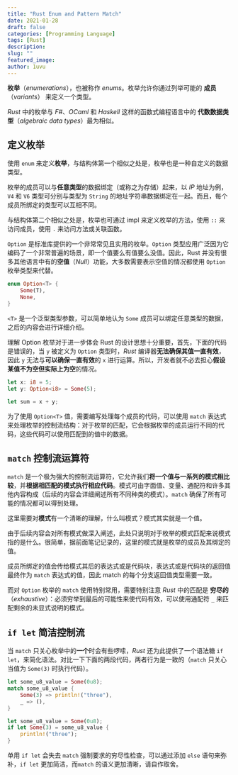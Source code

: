 ```yaml
---
title: "Rust Enum and Pattern Match"
date: 2021-01-28
draft: false
categories: [Programming Language]
tags: [Rust]
description: 
slug: ""
featured_image:
author: 1uvu
---
```


**枚举**（*enumerations*），也被称作 *enums*。枚举允许你通过列举可能的 **成员**（*variants*） 来定义一个类型。

*Rust* 中的枚举与 *F#*、*OCaml* 和 *Haskell* 这样的函数式编程语言中的 **代数数据类型**（*algebraic data types*）最为相似。



## 定义枚举

使用 `enum` 来定义**枚举**，与结构体第一个相似之处是，枚举也是一种自定义的数据类型。

枚举的成员可以与**任意类型**的数据绑定（或称之为存储）起来，以 *IP* 地址为例，`V4` 和 `V6` 类型可分别与类型为 `String` 的地址字符串数据绑定在一起。而且，每个成员所绑定的类型可以互相不同。

与结构体第二个相似之处是，枚举也可通过 impl 来定义枚举的方法，使用 `::` 来访问成员，使用 `.` 来访问方法或关联函数。

`Option` 是标准库提供的一个非常常见且实用的枚举。`Option` 类型应用广泛因为它编码了一个非常普遍的场景，即一个值要么有值要么没值。因此，Rust 并没有很多其他语言中有的**空值**（*Null*）功能，大多数需要表示空值的情况都使用 `Option` 枚举类型来代替。

```rust
enum Option<T> {
    Some(T),
    None,
}
```

`<T>` 是一个泛型类型参数，可以简单地认为 `Some` 成员可以绑定任意类型的数据，之后的内容会进行详细介绍。

理解 Option 枚举对于进一步体会 Rust 的设计思想十分重要，首先，下面的代码是错误的，当 `y` 被定义为 `Option` 类型时，*Rust* 编译器**无法确保其值一直有效**，因此 `y` 无法与**可以确保一直有效**的 `x` 进行运算。所以，开发者就不必去担心**假设某值不为空但实际上为空**的情况。

```rust
let x: i8 = 5;
let y: Option<i8> = Some(5);

let sum = x + y;
```

为了使用 `Option<T>` 值，需要编写处理每个成员的代码，可以使用 `match` 表达式来处理枚举的控制流结构：对于枚举的匹配，它会根据枚举的成员运行不同的代码，这些代码可以使用匹配到的值中的数据。

## `match` 控制流运算符

`match` 是一个极为强大的控制流运算符，它允许我们**将一个值与一系列的模式相比较**，并**根据相匹配的模式执行相应代码**。模式可由字面值、变量、通配符和许多其他内容构成（后续的内容会详细阐述所有不同种类的模式）。`match` 确保了所有可能的情况都可以得到处理。

这里需要对**模式**有一个清晰的理解，什么叫模式？模式其实就是一个值。

由于后续内容会对所有模式做深入阐述，此处只说明对于枚举的模式匹配来说模式指的是什么。很简单，据前面笔记记录的，这里的模式就是枚举的成员及其绑定的值。

成员所绑定的值会传给模式其后的表达式或是代码块，表达式或是代码块的返回值最终作为 `match` 表达式的值，因此 match 的每个分支返回值类型需要一致。

而对 `Option` 枚举的 `match` 使用特别常用，需要特别注意 *Rust* 中的匹配是 **穷尽的**（*exhaustive*）：必须穷举到最后的可能性来使代码有效，可以使用通配符 `_` 来匹配剩余的未显式说明的模式。

## `if let` 简洁控制流



当 `match` 只关心枚举中的**一个**时会有些啰嗦，*Rust* 还为此提供了一个语法糖 `if let`，来简化语法。对比一下下面的两段代码，两者行为是一致的（`match` 只关心当值为 `Some(3)` 时执行代码）。

```rust
let some_u8_value = Some(0u8);
match some_u8_value {
    Some(3) => println!("three"),
    _ => (),
}
```

```rust
let some_u8_value = Some(0u8);
if let Some(3) = some_u8_value {
    println!("three");
}
```

单用 `if let` 会失去 `match` 强制要求的穷尽性检查，可以通过添加 `else` 语句来弥补，`if let` 更加简洁，而`match` 的语义更加清晰，请自作取舍。



